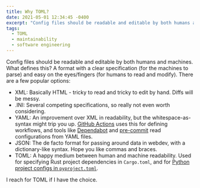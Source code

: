 ```yaml
---
title: Why TOML?
date: 2021-05-01 12:34:45 -0400
excerpt: "Config files should be readable and editable by both humans and machines."
tags:
  - TOML
  - maintainability
  - software engineering
---
```


Config files should be readable and editable by both humans and machines. What defines this? A format with a clear specification (for the machines to parse) and easy on the eyes/fingers (for humans to read and modify). There are a few popular options:

- XML: Basically HTML - tricky to read and tricky to edit by hand. Diffs will be messy.
- .INI: Several competing specifications, so really not even worth considering.
- YAML: An improvement over XML in readability, but the whitespace-as-syntax might trip you up. [GitHub Actions](https://docs.github.com/en/actions) uses this for defining workflows, and tools like [Dependabot](https://docs.github.com/en/code-security/supply-chain-security/keeping-your-dependencies-updated-automatically) and [pre-commit](https://pre-commit.com) read configurations from YAML files.
- JSON: The de facto format for passing around data in webdev, with a dictionary-like syntax. Hope you like commas and braces.
- TOML: A happy medium between human and machine readability. Used for specifying Rust project dependencies in `Cargo.toml`, and for [Python project configs in `pyproject.toml`](https://www.python.org/dev/peps/pep-0631/).

I reach for TOML if I have the choice.
